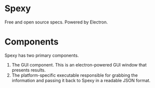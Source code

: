 # Spexy
Free and open source specs. Powered by Electron.


# Components
Spexy has two primary components.

1. The GUI component. This is an electron-powered GUI window that presents results.
2. The platform-specific executable responsible for grabbing the information and passing it back to Spexy in a readable JSON format.
